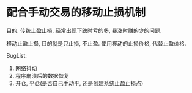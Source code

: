 # 配合手动交易的移动止损机制

目的: 传统止盈止损, 经常出现下跌时亏的多, 暴涨时赚的少的问题.

移动止盈止损, 目的就是只止损, 不止盈. 使用移动的止损价格, 代替止盈价格.

BugList:

1. 网络抖动
2. 程序崩溃后的数据恢复
3. 开仓, 平仓(是否自己手动平, 还是创建系统止盈止损点)
